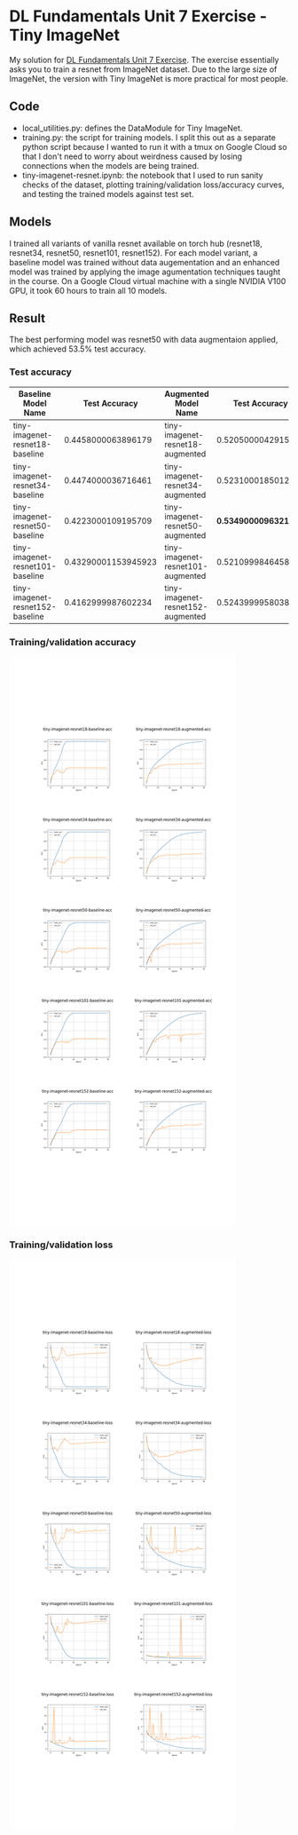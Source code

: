 # DL Fundamentals Unit 7 Exercise - Tiny ImageNet

My solution for [DL Fundamentals Unit 7 Exercise](https://github.com/Lightning-AI/dl-fundamentals/tree/main/unit07-computer-vision/exercises/exercise-1-imagenet). The exercise essentially asks you to train a resnet from ImageNet dataset. Due to the large size of ImageNet, the version with Tiny ImageNet is more practical for most people.

## Code
* local_utilities.py: defines the DataModule for Tiny ImageNet.
* training.py: the script for training models. I split this out as a separate python script because I wanted to run it with a tmux on Google Cloud so that I don't need to worry about weirdness caused by losing connections when the models are being trained.
* tiny-imagenet-resnet.ipynb: the notebook that I used to run sanity checks of the dataset, plotting training/validation loss/accuracy curves, and testing the trained models against test set.

## Models
I trained all variants of vanilla resnet available on torch hub (resnet18, resnet34, resnet50, resnet101, resnet152). For each model variant, a baseline model was trained without data augementation and an enhanced model was trained by applying the image agumentation techniques taught in the course. On a Google Cloud virtual machine with a single NVIDIA V100 GPU, it took 60 hours to train all 10 models.

## Result
The best performing model was resnet50 with data augmentaion applied, which achieved 53.5% test accuracy.

### Test accuracy
| Baseline Model Name | Test Accuracy | Augmented Model Name | Test Accuracy |
| ------ | ----- | ----- | ----- |
| tiny-imagenet-resnet18-baseline | 0.4458000063896179 | tiny-imagenet-resnet18-augmented | 0.5205000042915344 |
| tiny-imagenet-resnet34-baseline | 0.4474000036716461 | tiny-imagenet-resnet34-augmented | 0.5231000185012817 |
| tiny-imagenet-resnet50-baseline | 0.4223000109195709 | tiny-imagenet-resnet50-augmented | **0.5349000096321106** |
| tiny-imagenet-resnet101-baseline | 0.43290001153945923 | tiny-imagenet-resnet101-augmented | 0.5210999846458435 |
| tiny-imagenet-resnet152-baseline | 0.4162999987602234 | tiny-imagenet-resnet152-augmented | 0.524399995803833 |

### Training/validation accuracy
![Training/validation accuracy](tiny-imagenet-all-acc.png)

### Training/validation loss
![Training/validation loss](tiny-imagenet-all-loss.png)
